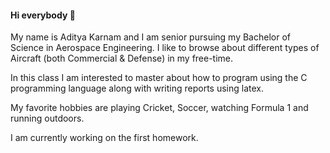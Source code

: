 #### Hi everybody 👋
My name is Aditya Karnam and I am senior pursuing my Bachelor of Science in Aerospace Engineering. 
I like to browse about different types of Aircraft (both Commercial & Defense) in my free-time. 

In this class I am interested to master about how to program using the C programming language along with writing reports using latex. 

My favorite hobbies are playing Cricket, Soccer, watching Formula 1 and running outdoors. 

I am currently working on the first homework.





